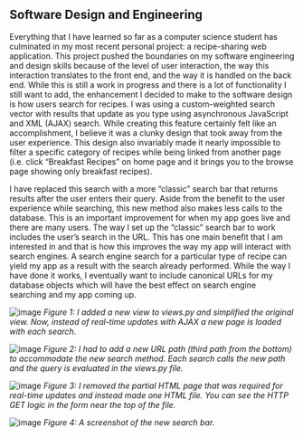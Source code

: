 ## Software Design and Engineering 
 
 
 Everything that I have learned so far as a computer science student has culminated in my most recent personal project: a recipe-sharing web application. This project pushed the boundaries on my software engineering and design skills because of the level of user interaction, the way this interaction translates to the front end, and the way it is handled on the back end. While this is still a work in progress and there is a lot of functionality I still want to add, the enhancement I decided to make to the software design is how users search for recipes. I was using a custom-weighted search vector with results that update as you type using asynchronous JavaScript and XML (AJAX) search. While creating this feature certainly felt like an accomplishment, I believe it was a clunky design that took away from the user experience. This design also invariably made it nearly impossible to filter a specific category of recipes while being linked from another page (i.e. click “Breakfast Recipes” on home page and it brings you to the browse page showing only breakfast recipes).


  I have replaced this search with a more “classic” search bar that returns results after the user enters their query. Aside from the benefit to the user experience while searching, this new method also makes less calls to the database. This is an important improvement for when my app goes live and there are many users. The way I set up the “classic” search bar to work includes the user’s search in the URL. This has one main benefit that I am interested in and that is how this improves the way my app will interact with search engines. A search engine search for a particular type of recipe can yield my app as a result with the search already performed. While the way I have done it works, I eventually want to include canonical URLs for my database objects which will have the best effect on search engine searching and my app coming up.


![image](https://user-images.githubusercontent.com/57910664/129350622-9332142e-85ec-4a02-a81a-870d730ce96a.png)
_Figure 1: I added a new view to views.py and simplified the original view. Now, instead of real-time updates with AJAX a new page is loaded with each search._




![image](https://user-images.githubusercontent.com/57910664/129351007-247182b1-bfd2-4bc6-9b0d-d96c573d58c2.png)
_Figure 2: I had to add a new URL path (third path from the bottom) to accommodate the new search method. Each search calls the new path and the query is evaluated in the views.py file._




![image](https://user-images.githubusercontent.com/57910664/129351083-d128958a-2d26-4b9d-a78d-d684cd9bb5b1.png)
_Figure 3: I removed the partial HTML page that was required for real-time updates and instead made one HTML file. You can see the HTTP GET logic in the form near the top of the file._




![image](https://user-images.githubusercontent.com/57910664/129351146-0f38dbe0-d2d4-4049-bc3f-540b1483ae50.png)
_Figure 4: A screenshot of the new search bar._
